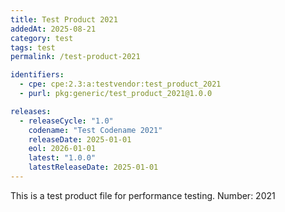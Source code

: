 ```yaml
---
title: Test Product 2021
addedAt: 2025-08-21
category: test
tags: test
permalink: /test-product-2021

identifiers:
  - cpe: cpe:2.3:a:testvendor:test_product_2021
  - purl: pkg:generic/test_product_2021@1.0.0

releases:
  - releaseCycle: "1.0"
    codename: "Test Codename 2021"
    releaseDate: 2025-01-01
    eol: 2026-01-01
    latest: "1.0.0"
    latestReleaseDate: 2025-01-01
---
```


This is a test product file for performance testing. Number: 2021
